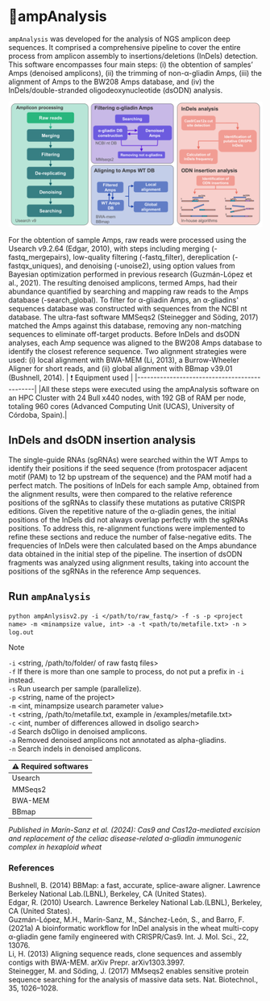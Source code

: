 # 🚀**ampAnalysis**

`ampAnalysis` was developed for the analysis of NGS amplicon deep sequences. It comprised a comprehensive pipeline to cover the entire process from amplicon assembly to insertions/deletions (InDels) detection. This software encompasses four main steps: (i) the obtention of samples’ Amps (denoised amplicons), (ii) the trimming of non-α-gliadin Amps, (iii) the alignment of Amps to the BW208 Amps database, and (iv) the InDels/double-stranded oligodeoxynucleotide (dsODN) analysis.

![ampAnalysis pipeline](https://github.com/MiriamMarinS/ampAnalysis/blob/main/images/Pipeline.png)

For the obtention of sample Amps, raw reads were processed using the Usearch v9.2.64 (Edgar, 2010), with steps including merging (-fastq_mergepairs), low-quality filtering (-fastq_filter), dereplication (-fastqx_uniques), and denoising (-unoise2), using option values from Bayesian optimization performed in previous research (Guzmán-López et al., 2021). The resulting denoised amplicons, termed Amps, had their abundance quantified by searching and mapping raw reads to the Amps database (-search_global). To filter for α-gliadin Amps, an α-gliadins' sequences database was constructed with sequences from the NCBI nt database. The ultra-fast software MMSeqs2 (Steinegger and Söding, 2017) matched the Amps against this database, removing any non-matching sequences to eliminate off-target products.
Before InDels and dsODN analyses, each Amp sequence was aligned to the BW208 Amps database to identify the closest reference sequence. Two alignment strategies were used: (i) local alignment with BWA-MEM (Li, 2013), a Burrow-Wheeler Aligner for short reads, and (ii) global alignment with BBmap v39.01 (Bushnell, 2014).
| :exclamation:  Equipment used   |
|----------------------------------------------|
|All these steps were executed using the ampAnalysis software on an HPC Cluster with 24 Bull x440 nodes, with 192 GB of RAM per node, totaling 960 cores (Advanced Computing Unit (UCAS), University of Córdoba, Spain).|

## **InDels and dsODN insertion analysis**
The single-guide RNAs (sgRNAs) were searched within the WT Amps to identify their positions if the seed sequence (from protospacer adjacent motif (PAM) to 12 bp upstream of the sequence) and the PAM motif had a perfect match. The positions of InDels for each sample Amp, obtained from the alignment results, were then compared to the relative reference positions of the sgRNAs to classify these mutations as putative CRISPR editions. Given the repetitive nature of the α-gliadin genes, the initial positions of the InDels did not always overlap perfectly with the sgRNAs positions. To address this, re-alignment functions were implemented to refine these sections and reduce the number of false-negative edits. The frequencies of InDels were then calculated based on the Amps abundance data obtained in the initial step of the pipeline. The insertion of dsODN fragments was analyzed using alignment results, taking into account the positions of the sgRNAs in the reference Amp sequences.

## **Run `ampAnalysis`**
```
python ampAnlysisv2.py -i </path/to/raw_fastq/> -f -s -p <project name> -m <minampsize value, int> -a -t <path/to/metafile.txt> -n > log.out
```
> [!NOTE]  
> `-i` <string, /path/to/folder/ of raw fastq files> \
> `-f` If there is more than one sample to process, do not put a prefix in `-i` instead. \
> `-s` Run usearch per sample (parallelize). \
> `-p` <string, name of the project> \
> `-m` <int, minampsize usearch parameter value> \
> `-t` <string, /path/to/metafile.txt, example in /examples/metafile.txt> \
> `-c` <int, number of differences allowed in dsoligo search> \
> `-d` Search dsOligo in denoised amplicons. \
> `-a` Removed denoised amplicons not annotated as alpha-gliadins. \
> `-n` Search indels in denoised amplicons.

| :warning: Required softwares           |
|:----------------------------|
| Usearch     |
| MMSeqs2 |
| BWA-MEM |
| BBmap |

*Published in Marín-Sanz et al. (2024): Cas9 and Cas12a-mediated excision and replacement of the celiac disease-related α-gliadin immunogenic complex in hexaploid wheat*

### **References**
Bushnell, B. (2014) BBMap: a fast, accurate, splice-aware aligner. Lawrence Berkeley National Lab.(LBNL), Berkeley, CA (United States). \
Edgar, R. (2010) Usearch. Lawrence Berkeley National Lab.(LBNL), Berkeley, CA (United States). \
Guzmán-López, M.H., Marín-Sanz, M., Sánchez-León, S., and Barro, F. (2021a) A bioinformatic workflow for InDel analysis in the wheat multi-copy α-gliadin gene family engineered with CRISPR/Cas9. Int. J. Mol. Sci., 22, 13076. \
Li, H. (2013) Aligning sequence reads, clone sequences and assembly contigs with BWA-MEM. arXiv Prepr. arXiv1303.3997. \
Steinegger, M. and Söding, J. (2017) MMseqs2 enables sensitive protein sequence searching for the analysis of massive data sets. Nat. Biotechnol., 35, 1026–1028.
